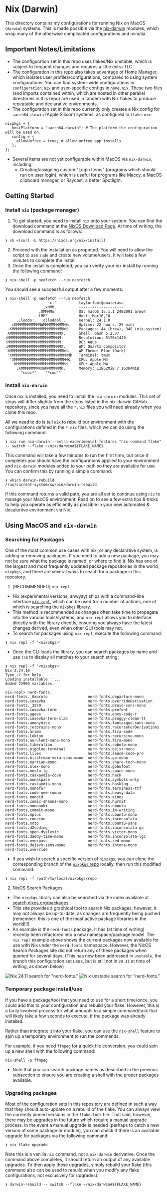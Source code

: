 # Nix (Darwin)
This directory contains my configurations for running Nix on MacOS (`darwin`) systems.  This is made
possible via the [nix-darwin](https://github.com/LnL7/nix-darwin) modules, which wrap many of the otherwise
complicated configurations and minutia.

## Important Notes/Limitations
* The configuration set in this repo uses flakes/Nix unstable, which is subject to frequent changes and requires a little
extra TLC.
* The configuration in this repo also takes advantage of Home Manager, which isolates user profiles/configurations, compared to using system configurations.  You can find system-wide configurations in `configuration.nix` and user-specific configs in `home.nix`.  These two files (and imports contained within, which are hosted in other parallel directories in this repo) are used in tandem with Nix flakes to produce repeatable and declarative environments.
* The configuration set in this repo currently only creates a Nix config for `aarch64-darwin` (Apple Silicon)
systems, as configured in `flake.nix`:
```
nixpkgs = {
   hostPlatform = "aarch64-darwin"; # The platform the configuration will be used on.
   config = {
     allowUnfree = true; # allow unfree app installs
   };
};
```
* Several items are not yet configurable within MacOS via `nix-darwin`, including:
  * Creating/assigning custom "Login Items" (programs which should run on user login), which is useful for programs like
  Maccy, a MacOS clipboard manager, or Raycast, a better Spotlight.

## Getting Started
### Install `nix` (package manager)
1. To get started, you need to install `nix` onto your system.  You can find the download command at the
[NixOS Download Page](https://nixos.org/download/). At time of writing, the download command is as follows:
```
❯ sh <(curl -L https://nixos.org/nix/install)
```
2. Proceed with the installation as propmted.  You will need to allow the script to use `sudo` and create new volume/users.
It will take a few minutes to complete the install.
3. Once the install is completed, you can verify your nix install by running the following command:
```
❯ nix-shell -p neofetch --run neofetch
```
You should see a successful output after a few moments:
```
❯ nix-shell -p neofetch --run neofetch
                    c.'          taylorfont@amaterasu
                 ,xNMM.          --------------------
               .OMMMMo           OS: macOS 15.1.1 24B2091 arm64
               lMM"              Host: Mac16,10
     .;loddo:.  .olloddol;.      Kernel: 24.1.0
   cKMMMMMMMMMMNWMMMMMMMMMM0:    Uptime: 22 hours, 29 mins
 .KMMMMMMMMMMMMMMMMMMMMMMMWd.    Packages: 44 (brew), 348 (nix-system)
 XMMMMMMMMMMMMMMMMMMMMMMMX.      Shell: bash 5.2.37
;MMMMMMMMMMMMMMMMMMMMMMMM:       Resolution: 5120x1440
:MMMMMMMMMMMMMMMMMMMMMMMM:       DE: Aqua
.MMMMMMMMMMMMMMMMMMMMMMMMX.      WM: Quartz Compositor
 kMMMMMMMMMMMMMMMMMMMMMMMMWd.    WM Theme: Blue (Dark)
 'XMMMMMMMMMMMMMMMMMMMMMMMMMMk   Terminal: tmux
  'XMMMMMMMMMMMMMMMMMMMMMMMMK.   CPU: Apple M4
    kMMMMMMMMMMMMMMMMMMMMMMd     GPU: Apple M4
     ;KMMMMMMMWXXWMMMMMMMk.      Memory: 11862MiB / 16384MiB
       "cooc*"    "*coo'"
```
### Install `nix-darwin`
Once nix is installed, you need to install the `nix-darwin` modules. This set of steps will differ slightly from the steps listed
in the nix-darwin GitHub repository, since you have all the `*.nix` files you will need already when you clone this repo.

All we need to do is tell `nix` to rebuild our environment with the configurations defined in the `*.nix` files, which we can do using
the following command:

```
❯ nix run nix-darwin --extra-experimental-features "nix-command flake" -- switch --flake ~/nix/darwin#${FLAKE_NAME}
```

This command will take a few minutes to run the first time, but once it completes you should have the configurations applied to your environment and
`nix-darwin` modules added to your path so they are available for use.  You can confirm this by running a simple command:

```
❯ which darwin-rebuild
/run/current-system/sw/bin/darwin-rebuild
```

If this command returns a valid path, you are all set to continue using `nix` to manage your MacOS environment!  Read on to see a few extra
tips & tricks to help you operate as efficiently as possible in your new automated & decalartive environment via Nix.

## Using MacOS and `nix-darwin`
### Searching for Packages
One of the most common use cases with nix, or any declarative system, is adding or removing packages.  If you need to add a new package, you may
not be sure what the package is named, or where to find it.  Nix has one of the largest and most frequently updated package repositories in the world, `nixpkgs`,
and there are several ways to seach for a package in this repostory.

1. [RECOMMENDED] `nix repl`
* Nix (experimental versions, anwyay) ships with a command-line interface [`nix repl`](https://nix.dev/manual/nix/2.24/command-ref/new-cli/nix3-repl.html), which can be used for a number of actions, one of which is searching the `nixpkgs` library.
* This method is recommended as changes often take time to propagate into the various tools/systems, and `nix repl` allows you to interface directly with the library directly, ensuring you always have the latest changes derived, even when other GUI tools may not.
* To search for packages using `nix repl`, execute the following command:
```
❯ nix repl -f '<nixpkgs>'
```
* Once the CLI loads the library, you can search packages by name and use `Tab` to display all matches to your search string:
```
❯ nix repl -f '<nixpkgs>'
Nix 2.24.10
Type :? for help.
Loading installable ''...
Added 22960 variables.

nix-repl> nerd-fonts.
nerd-fonts._0xproto                  nerd-fonts.departure-mono            nerd-fonts.iosevka                   nerd-fonts.overrideDerivation
nerd-fonts._3270                     nerd-fonts.droid-sans-mono           nerd-fonts.iosevka-term              nerd-fonts.profont
nerd-fonts.agave                     nerd-fonts.envy-code-r               nerd-fonts.iosevka-term-slab         nerd-fonts.proggy-clean-tt
nerd-fonts.anonymice                 nerd-fonts.fantasque-sans-mono       nerd-fonts.jetbrains-mono            nerd-fonts.recurseForDerivations
nerd-fonts.arimo                     nerd-fonts.fira-code                 nerd-fonts.lekton                    nerd-fonts.recursive-mono
nerd-fonts.aurulent-sans-mono        nerd-fonts.fira-mono                 nerd-fonts.liberation                nerd-fonts.roboto-mono
nerd-fonts.bigblue-terminal          nerd-fonts.geist-mono                nerd-fonts.lilex                     nerd-fonts.sauce-code-pro
nerd-fonts.bitstream-vera-sans-mono  nerd-fonts.go-mono                   nerd-fonts.martian-mono              nerd-fonts.shure-tech-mono
nerd-fonts.blex-mono                 nerd-fonts.gohufont                  nerd-fonts.meslo-lg                  nerd-fonts.space-mono
nerd-fonts.caskaydia-cove            nerd-fonts.hack                      nerd-fonts.monaspace                 nerd-fonts.symbols-only
nerd-fonts.caskaydia-mono            nerd-fonts.hasklug                   nerd-fonts.monofur                   nerd-fonts.terminess-ttf
nerd-fonts.code-new-roman            nerd-fonts.heavy-data                nerd-fonts.monoid                    nerd-fonts.tinos
nerd-fonts.comic-shanns-mono         nerd-fonts.hurmit                    nerd-fonts.mononoki                  nerd-fonts.ubuntu
nerd-fonts.commit-mono               nerd-fonts.im-writing                nerd-fonts.mplus                     nerd-fonts.ubuntu-mono
nerd-fonts.cousine                   nerd-fonts.inconsolata               nerd-fonts.noto                      nerd-fonts.ubuntu-sans
nerd-fonts.d2coding                  nerd-fonts.inconsolata-go            nerd-fonts.open-dyslexic             nerd-fonts.victor-mono
nerd-fonts.daddy-time-mono           nerd-fonts.inconsolata-lgc           nerd-fonts.overpass                  nerd-fonts.zed-mono
nerd-fonts.dejavu-sans-mono          nerd-fonts.intone-mono               nerd-fonts.override

```
* If you wish to search a specific version of `nixpkgs`, you can clone the corresponding branch of the [`nixpkgs` repo](https://github.com/NixOS/nixpkgs) locally, then run this modified command:
```
❯ nix repl -f /path/to/local/nixpkgs/repo
```

2. NixOS Search Packages
* The `nixpkgs` library can also be searched via the index available at [search.nixos.org/packages](https://search.nixos.org/packages).
* This site provides a graphical tool to search Nix packages; however, it may not always be up-to-date, as changes are frequently being pushed (remember: this is one of the most active package libraries in the world!!!)
* An example is the `nerd-fonts` package.  It has (at time of writing) recently been refactored into a new namespace/package model.  The `nix repl` example above shows the current packages now available for use with Nix under the `nerd-fonts` namespace.  However, the NixOS Search Packages site did not return any of these packages when queried for several days.  (This has now been addressed in `unstable`, the branch this configuration set uses, but is still not in `24.11` at time of writing, as shown below)

![Nix 24.11 search for "nerd-fonts."](./images/24_11_search.png)
![Nix unstable search for "nerd-fonts."](./images/unstable_search.png)


### Temporary package install/use
If you have a package/tool that you need to use for a short time/once, you could add this to your configuration and rebuild your flake.  However,
this is a farily involved process for what amounts to a simple command/task that will likely take a few seconds to execute, if the package was
already installed.

Rather than integrate it into your flake, you can use the [`nix-shell`](https://nixos.wiki/wiki/Development_environment_with_nix-shell) feature to spin
up a temporary environment to run the commands.

For example, if you need `ffmpeg` for a quick file conversion, you could spin up a new shell with the following command:
```
nix-shell -p ffmpeg
```
* Note that you can search package names as described in the previous subsection to ensure you are creating a shell with the proper packages available.

### Upgrading packages
Most of the configuration sets in this repository are defined in such a way that they should auto-update on a rebuild of the flake.  You can always
view the currently pinned versions in the `flake.lock` file.  That said, however, there may be upgrades in the future which require a manual upgrade process.
In the event a manual upgrade is needed (perhaps to catch a new version of some package or module), you can check if there is an available upgrade for
packages via the following command:
```
❯ nix flake upgrade
```
Note this is a vanilla `nix` command, not a `nix-darwin` derivative.  Once the command above completes, it should return an output of any available upgrades.
To then apply these upgrades, simply rebuild your flake (this command also can be used to rebuild when you modify any flake configurations, not exclusively for upgrades):
```
❯ darwin-rebuild -- switch --flake ~/nix/darwin#${FLAKE_NAME}
```

